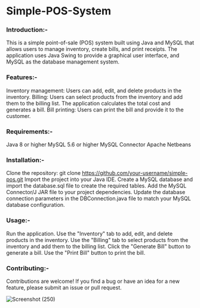 
# Simple-POS-System


### Introduction:-

This is a simple point-of-sale (POS) system built using Java and MySQL that allows users to manage inventory, create bills, and print receipts. 
The application uses Java Swing to provide a graphical user interface, and MySQL as the database management system.

### Features:-

Inventory management: Users can add, edit, and delete products in the inventory.
Billing: Users can select products from the inventory and add them to the billing list. The application calculates the total cost and generates a bill.
Bill printing: Users can print the bill and provide it to the customer.

### Requirements:-

Java 8 or higher
MySQL 5.6 or higher
MySQL Connector
Apache Netbeans

### Installation:-

Clone the repository: git clone https://github.com/your-username/simple-pos.git
Import the project into your Java IDE.
Create a MySQL database and import the database.sql file to create the required tables.
Add the MySQL Connector/J JAR file to your project dependencies.
Update the database connection parameters in the DBConnection.java file to match your MySQL database configuration.

### Usage:- 

Run the application.
Use the "Inventory" tab to add, edit, and delete products in the inventory.
Use the "Billing" tab to select products from the inventory and add them to the billing list.
Click the "Generate Bill" button to generate a bill.
Use the "Print Bill" button to print the bill.

### Contributing:-

Contributions are welcome! If you find a bug or have an idea for a new feature, please submit an issue or pull request.



![Screenshot (250)](https://user-images.githubusercontent.com/93505267/234218949-d2309421-c7c0-4499-86d7-840c0e79d388.png)




